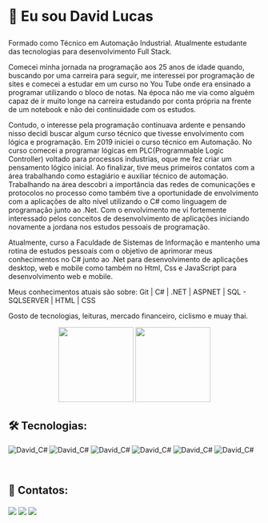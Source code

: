 <h1><p>👋 Eu sou David Lucas</p></h1> 

<p>Formado como Técnico em Automação Industrial.
Atualmente estudante das tecnologias para desenvolvimento Full Stack.</p>

<p>Comecei minha jornada na programação aos 25 anos de idade quando, buscando por uma carreira para seguir, me interessei por programação de sites e comecei a estudar em um curso no You Tube onde era ensinado a programar utilizando o bloco de notas. Na época não me via como alguém capaz de ir muito longe na carreira estudando por conta própria na frente de um notebook e não dei continuidade com os estudos.</p>

<p>Contudo, o interesse pela programação continuava ardente e pensando nisso decidi buscar algum curso técnico que tivesse envolvimento com lógica e programação. Em 2019 iniciei o curso técnico em Automação. No curso comecei a programar lógicas em PLC(Programmable Logic Controller) voltado para processos industrias, oque me fez criar um pensamento lógico inicial. Ao finalizar, tive meus primeiros contatos com a área trabalhando como estagiário e auxiliar técnico de automação. Trabalhando na área descobri a importância das redes de comunicações e protocolos no processo como também tive a oportunidade de envolvimento com a aplicações de alto nível utilizando o C# como linguagem de programação junto ao .Net. Com o envolvimento me vi fortemente interessado pelos conceitos de desenvolvimento de aplicações iniciando novamente a jordana nos estudos pessoais de programação.</p> 

<p>Atualmente, curso a Faculdade de Sistemas de Informação e mantenho uma rotina de estudos pessoais com o objetivo de aprimorar meus conhecimentos no C# junto ao .Net para desenvolvimento de aplicações desktop, web e mobile como também no Html, Css e JavaScript para desenvolvimento web e mobile.</p>

<p>Meus conhecimentos atuais são sobre: Git | C# | .NET | ASPNET | SQL - SQLSERVER | HTML | CSS</p>

<p>Gosto de tecnologias, leituras, mercado financeiro, ciclismo e muay thai.</p>

<div align="center"> 
<p>  
 <img height="150em" src="https://github-readme-stats.vercel.app/api?username=DavidLucas2021&show_icons=true&theme=dark&include_all_commits=true&count_private=true"/>
 <img height="150em" src="https://github-readme-stats.vercel.app/api/top-langs/?username=DavidLucas2021&layout=compact&langs_count=7&theme=dark"/> 
</p>
</div>
  
<h2>🛠 Tecnologias:</h2>


<p>
<img align="center" alt="David_C#" src="https://img.shields.io/badge/-CSHARP-333333?style=flat&logo=CSHARP&logoColor=6A5ACD">
<img align="center" alt="David_C#" src="https://img.shields.io/badge/-.NET-333333?style=flat&logo=DOTNET&logoColor=0000FF">
<img align="center" alt="David_C#" src="https://img.shields.io/badge/-ASP.NET-333333?style=flat&logo=DOTNET&logoColor=0000FF">
<img align="center" alt="David_C#" src="https://img.shields.io/badge/-SQLSERVER-333333?style=flat&logo=microsoft-sql-server">
<img align="center" alt="David_C#" src="https://img.shields.io/badge/-HTML-333333?style=flat&logo=HTML5">
<img align="center" alt="David_C#" src="https://img.shields.io/badge/-CSS-333333?style=flat&logo=CSS3&logoColor=1572B6"> 
</p> 

<br>

<h2><p>📱 Contatos:</p></h2>
<div>
 <a href = "mailto:dlaredes@gmail.com"><img src="https://img.shields.io/badge/-Gmail-%23333?style=for-the-badge&logo=gmail&logoColor=white" target="_blank"></a>
 <a href="https://www.linkedin.com/in/-david-lucas?lipi=urn%3Ali%3Apage%3Ad_flagship3_profile_view_base_contact_details%3BdmCh%2F4enSfmEXEnh1ERakQ%3D%3D" target="_blank"><img src="https://img.shields.io/badge/-LinkedIn-%230077B5?style=for-the-badge&logo=linkedin&logoColor=white" target="_blank"></a>
 <a href="https://www.instagram.com/david_lucas.93/" target="_blank"><img src="https://img.shields.io/badge/-Instagram-%23E4405F?style=for-the-badge&logo=instagram&logoColor=white" target="_blank"></a>  
 </div>
